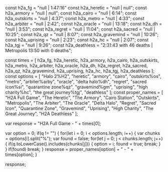 const h2a_fg = "null | 1:47:16"
const h2a_heretic = "null | null";
const h2a_armory = "null | null";
const h2a_cairo = "null | 6:14";
const h2a_outskirts = "null | 4:37";
const h2a_metro = "null | 4:33";
const h2a_arbiter = "null | 2:42";
const h2a_oracle = "null | 13:18";
const h2a_dh = "null | 3:53";
const h2a_regret = "null | 11:04";
const h2a_sacred = "null | 10:25";
const h2a_qz = "null | 8:07";
const h2a_gravemind = "null | 10:26";
const h2a_uprising = "null | 2:23";
const h2a_hc = "null | 2:07";
const h2a_tgj = "null | 9:26";
const h2a_deathless = "2:31:43 with 46 deaths | Metropolis 13:50 with 0 deaths";

const times = [
    h2a_fg, h2a_heretic, 
    h2a_armory, h2a_cairo,
    h2a_outskirts, h2a_metro,
    h2a_arbiter, h2a_oracle,
    h2a_dh, h2a_regret,
    h2a_sacred, h2a_qz,
    h2a_gravemind, h2a_uprising,
    h2a_hc, h2a_tgj,
    h2a_deathless ];
const options = [
    "Halo 2%H2", "heretic",
    "armory", "cairo",
    "outskirts%os", "metro",
    "arbiter%arby", "oracle",
    "delta halo%dh", "regret",
    "sacred icon%si", "quarantine zone%qz",
    "gravemind%gm", "uprising",
    "high charity%hc", "the great journey%tgj",
    "deathless" ];
const proper_names = [
    "H2A Full Game", "The Heretic",
    "The Armory", "Cairo Station",
    "Outskirts", "Metropolis",
    "The Arbiter", "The Oracle",
    "Delta Halo", "Regret",
    "Sacred Icon", "Quarantine Zone",
    "Gravemind", "Uprising",
    "High Charity", "The Great Journey",
    "H2A Deathless" ];

var response = "H2A Full Game - " + times[0];

var option = 0;
if(q != "")
{
    for(let i = 0; i < options.length; i++)
    {
        var chunks = options[i].split("%");
        var found = false;
        for(let j = 0; j < chunks.length; j++)
        {
            if(q.toLowerCase().includes(chunks[j]))
            {
                option = i;
                found = true;
                break;
            }
        }
        if(found) break;
    }
    response = proper_names[option] + " - " + times[option];
}

response;